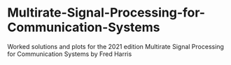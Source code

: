 # Multirate-Signal-Processing-for-Communication-Systems
Worked solutions and plots for the 2021 edition Multirate Signal Processing for Communication Systems by Fred Harris
